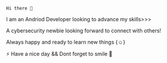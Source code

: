                                                                                     Hi there 👋

I am an Andriod Developer looking to advance my skills>>>

A cybersecurity newbie looking forward to connect with others!

Always happy and ready to learn new things {:relaxed:}

 ⚡ Have a nice day && Dont forget to smile  :smiling_face_with_three_hearts:

<!--
**slightlybae/slightlybae** is a ✨ _special_ ✨ repository because its `README.md` (this file) appears on your GitHub profile.

Here are some ideas to get you started:

- 🔭 I’m currently working on ...
- 🌱 I’m currently learning ...
- 👯 I’m looking to collaborate on ...
- 🤔 I’m looking for help with ...
- 💬 Ask me about ...
- 📫 How to reach me: ...
- 😄 Pronouns: ...
- ⚡ Fun fact: ...  Always smiling "Can't help it"
-->
